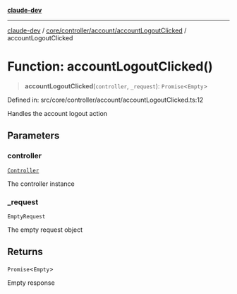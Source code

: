 [**claude-dev**](../../../../../README.md)

***

[claude-dev](../../../../../README.md) / [core/controller/account/accountLogoutClicked](../README.md) / accountLogoutClicked

# Function: accountLogoutClicked()

> **accountLogoutClicked**(`controller`, `_request`): `Promise`\<`Empty`\>

Defined in: src/core/controller/account/accountLogoutClicked.ts:12

Handles the account logout action

## Parameters

### controller

[`Controller`](../../../classes/Controller.md)

The controller instance

### \_request

`EmptyRequest`

The empty request object

## Returns

`Promise`\<`Empty`\>

Empty response
